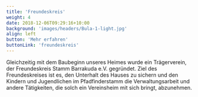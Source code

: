 ```yaml
---
title: 'Freundeskreis'
weight: 4
date: 2018-12-06T09:29:16+10:00
background: 'images/headers/Bula-1-light.jpg'
align: left
button: 'Mehr erfahren'
buttonLink: 'freundeskreis'
---
```


Gleichzeitig mit dem Baubeginn unseres Heimes wurde ein Trägerverein, der Freundeskreis Stamm Barrakuda e.V. gegründet. Ziel des Freundeskreises ist es, den Unterhalt des Hauses zu sichern und den Kindern und Jugendlichen im Pfadfinder­stamm die Verwaltungsarbeit und andere Tätigkeiten, die solch ein Vereinsheim mit sich bringt, abzunehmen.
